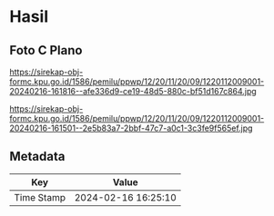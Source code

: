 # Hasil

## Foto C Plano

https://sirekap-obj-formc.kpu.go.id/1586/pemilu/ppwp/12/20/11/20/09/1220112009001-20240216-161816--afe336d9-ce19-48d5-880c-bf51d167c864.jpg

https://sirekap-obj-formc.kpu.go.id/1586/pemilu/ppwp/12/20/11/20/09/1220112009001-20240216-161501--2e5b83a7-2bbf-47c7-a0c1-3c3fe9f565ef.jpg


## Metadata

| Key        | Value               |
| ---------- | ------------------- |
| Time Stamp | 2024-02-16 16:25:10 |



